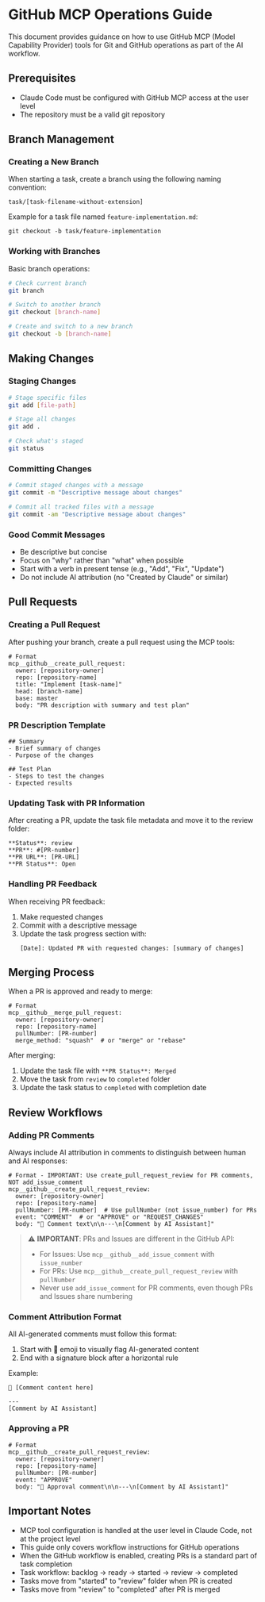 # GitHub MCP Operations Guide

This document provides guidance on how to use GitHub MCP (Model Capability Provider) tools for Git and GitHub operations as part of the AI workflow.

## Prerequisites

- Claude Code must be configured with GitHub MCP access at the user level
- The repository must be a valid git repository

## Branch Management

### Creating a New Branch

When starting a task, create a branch using the following naming convention:

```
task/[task-filename-without-extension]
```

Example for a task file named `feature-implementation.md`:

```
git checkout -b task/feature-implementation
```

### Working with Branches

Basic branch operations:

```bash
# Check current branch
git branch

# Switch to another branch
git checkout [branch-name]

# Create and switch to a new branch
git checkout -b [branch-name]
```

## Making Changes

### Staging Changes

```bash
# Stage specific files
git add [file-path]

# Stage all changes
git add .

# Check what's staged
git status
```

### Committing Changes

```bash
# Commit staged changes with a message
git commit -m "Descriptive message about changes"

# Commit all tracked files with a message
git commit -am "Descriptive message about changes"
```

### Good Commit Messages

- Be descriptive but concise
- Focus on "why" rather than "what" when possible
- Start with a verb in present tense (e.g., "Add", "Fix", "Update")
- Do not include AI attribution (no "Created by Claude" or similar)

## Pull Requests

### Creating a Pull Request

After pushing your branch, create a pull request using the MCP tools:

```
# Format
mcp__github__create_pull_request:
  owner: [repository-owner]
  repo: [repository-name]
  title: "Implement [task-name]"
  head: [branch-name]
  base: master
  body: "PR description with summary and test plan"
```

### PR Description Template

```
## Summary
- Brief summary of changes
- Purpose of the changes

## Test Plan
- Steps to test the changes
- Expected results
```

### Updating Task with PR Information

After creating a PR, update the task file metadata and move it to the review folder:

```
**Status**: review
**PR**: #[PR-number]
**PR URL**: [PR-URL]
**PR Status**: Open
```

### Handling PR Feedback

When receiving PR feedback:

1. Make requested changes
2. Commit with a descriptive message
3. Update the task progress section with:
   ```
   [Date]: Updated PR with requested changes: [summary of changes]
   ```

## Merging Process

When a PR is approved and ready to merge:

```
# Format
mcp__github__merge_pull_request:
  owner: [repository-owner]
  repo: [repository-name]
  pullNumber: [PR-number]
  merge_method: "squash"  # or "merge" or "rebase"
```

After merging:
1. Update the task file with `**PR Status**: Merged`
2. Move the task from `review` to `completed` folder
3. Update the task status to `completed` with completion date

## Review Workflows

### Adding PR Comments

Always include AI attribution in comments to distinguish between human and AI responses:

```
# Format - IMPORTANT: Use create_pull_request_review for PR comments, NOT add_issue_comment
mcp__github__create_pull_request_review:
  owner: [repository-owner]
  repo: [repository-name]
  pullNumber: [PR-number]  # Use pullNumber (not issue_number) for PRs
  event: "COMMENT"  # or "APPROVE" or "REQUEST_CHANGES"
  body: "🤖 Comment text\n\n---\n[Comment by AI Assistant]"
```

> ⚠️ **IMPORTANT**: PRs and Issues are different in the GitHub API:
> - For Issues: Use `mcp__github__add_issue_comment` with `issue_number`
> - For PRs: Use `mcp__github__create_pull_request_review` with `pullNumber`
> - Never use `add_issue_comment` for PR comments, even though PRs and Issues share numbering

### Comment Attribution Format

All AI-generated comments must follow this format:
1. Start with 🤖 emoji to visually flag AI-generated content
2. End with a signature block after a horizontal rule

Example:
```
🤖 [Comment content here]

---
[Comment by AI Assistant]
```

### Approving a PR

```
# Format
mcp__github__create_pull_request_review:
  owner: [repository-owner]
  repo: [repository-name]
  pullNumber: [PR-number]
  event: "APPROVE"
  body: "🤖 Approval comment\n\n---\n[Comment by AI Assistant]"
```

## Important Notes

- MCP tool configuration is handled at the user level in Claude Code, not at the project level
- This guide only covers workflow instructions for GitHub operations
- When the GitHub workflow is enabled, creating PRs is a standard part of task completion
- Task workflow: backlog → ready → started → review → completed
- Tasks move from "started" to "review" folder when PR is created
- Tasks move from "review" to "completed" after PR is merged
